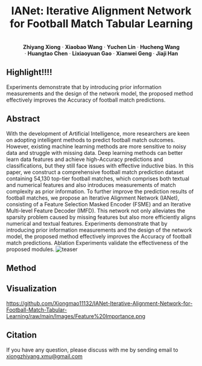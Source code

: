 <br />
<p align="center">
  <h1 align="center">IANet: Iterative Alignment Network for Football Match Tabular Learning</h1>
  <p align="center">
    <br />
    <strong>Zhiyang Xiong</strong></a>
    ·
    <strong>Xiaobao Wang</strong></a>
    ·
    <strong>Yuchen Lin</strong></a>
    ·
    <strong>Hucheng Wang</strong></a>
    <br />
    ·
    <strong>Huangtao Chen</strong></a>
    ·
    <strong>Lixiaoyuan Gao</strong></a>
    ·
    <strong>Xianwei Geng </strong></a>
    ·
    <strong>Jiaji Han</strong></a>
    <br />
  </p>

## Highlight!!!!

Experiments demonstrate that by introducing prior information measurements and the design of the network model, the proposed method effectively improves the Accuracy of football match predictions.

## Abstract

With the development of Artificial Intelligence, more researchers are keen on adopting intelligent methods to predict football match outcomes. However, existing machine learning methods are more sensitive to noisy data and struggle with missing data. Deep learning methods can better learn data features and achieve high-Accuracy predictions and classifications, but they still face issues with effective inductive bias. In this paper, we construct a comprehensive football match prediction dataset containing 54,130 top-tier football matches, which comprises both textual and numerical features and also introduces measurements of match complexity as prior information. To further improve the prediction results of football matches, we propose an Iterative Alignment Network (IANet), consisting of a Feature Selection Masked Encoder (FSME) and an Iterative Multi-level Feature Decoder (IMFD). This network not only alleviates the sparsity problem caused by missing features but also more efficiently aligns numerical and textual features. Experiments demonstrate that by introducing prior information measurements and the design of the network model, the proposed method effectively improves the Accuracy of football match predictions. Ablation Experiments validate the effectiveness of the proposed modules.
![teaser](https://github.com/Xiongmao11132/IANet-Iterative-Alignment-Network-for-Football-Match-Tabular-Learning/raw/main/Images/Feature%20Importance.png)

## Method

## Visualization
https://github.com/Xiongmao11132/IANet-Iterative-Alignment-Network-for-Football-Match-Tabular-Learning/raw/main/Images/Feature%20Importance.png


## Citation
If you have any question, please discuss with me by sending email to xiongzhiyang.xmu@gmail.com
